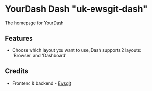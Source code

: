 # YourDash Dash "uk-ewsgit-dash"

The homepage for YourDash

## Features
- Choose which layout you want to use, Dash supports 2 layouts: 'Browser' and 'Dashboard'

## Credits

- Frontend & backend - [Ewsgit](https://github.com/ewsgit)
